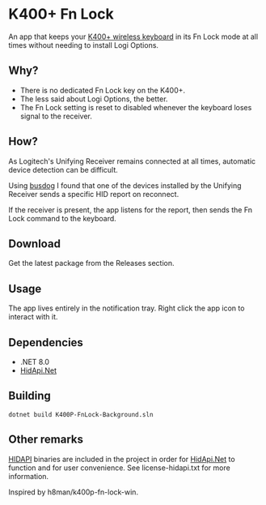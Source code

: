 # K400+ Fn Lock

An app that keeps your [K400+ wireless keyboard](https://www.logitech.com/en-us/products/keyboards/k400-plus-touchpad-keyboard.920-007119.html) in its Fn Lock mode at all times without needing to install Logi Options.

## Why?

- There is no dedicated Fn Lock key on the K400+.
- The less said about Logi Options, the better.
- The Fn Lock setting is reset to disabled whenever the keyboard loses signal to the receiver.

## How?

As Logitech's Unifying Receiver remains connected at all times, automatic device detection can be difficult.

Using [busdog](https://github.com/djpnewton/busdog) I found that one of the devices installed by the Unifying Receiver sends a specific HID report on reconnect. 

If the receiver is present, the app listens for the report, then sends the Fn Lock command to the keyboard.

## Download

Get the latest package from the Releases section.

## Usage

The app lives entirely in the notification tray. Right click the app icon to interact with it.

## Dependencies

 - .NET 8.0 
 - [HidApi.Net](https://github.com/badcel/HidApi.Net)

## Building

    dotnet build K400P-FnLock-Background.sln

## Other remarks

[HIDAPI](https://github.com/libusb/hidapi) binaries are included in the project in order for [HidApi.Net](https://github.com/badcel/HidApi.Net) to function and for user convenience. See license-hidapi.txt for more information.

Inspired by h8man/k400p-fn-lock-win.